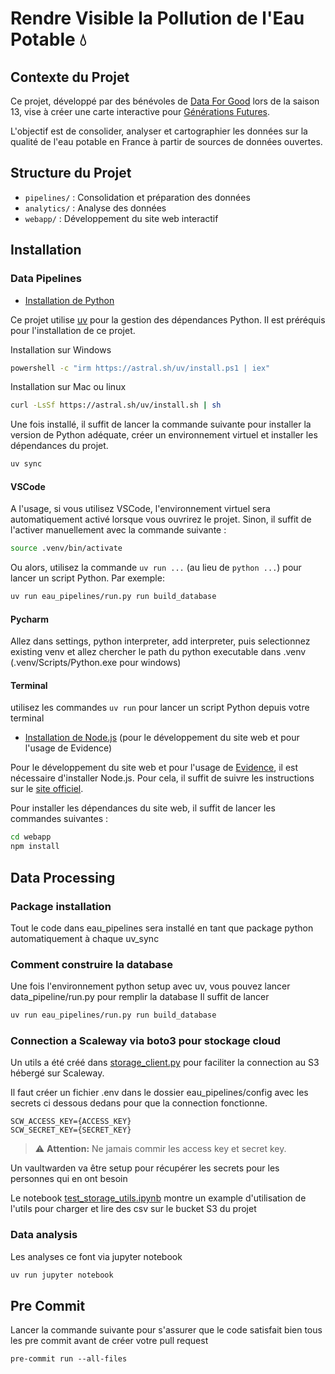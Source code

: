 # Rendre Visible la Pollution de l'Eau Potable 💧

## Contexte du Projet

Ce projet, développé par des bénévoles de [Data For Good](https://www.dataforgood.fr/) lors de la saison 13, vise à créer une carte interactive pour [Générations Futures](https://www.generations-futures.fr/).

L'objectif est de consolider, analyser et cartographier les données sur la qualité de l'eau potable en France à partir de sources de données ouvertes.

## Structure du Projet

- `pipelines/` : Consolidation et préparation des données
- `analytics/` : Analyse des données
- `webapp/` : Développement du site web interactif

## Installation
### Data Pipelines

- [Installation de Python](#installation-de-python)

Ce projet utilise [uv](https://docs.astral.sh/uv/) pour la gestion des dépendances Python. Il est préréquis pour l'installation de ce projet.

Installation sur Windows
```bash
powershell -c "irm https://astral.sh/uv/install.ps1 | iex"
```

Installation sur Mac ou linux
```bash
curl -LsSf https://astral.sh/uv/install.sh | sh
```

Une fois installé, il suffit de lancer la commande suivante pour installer la version de Python adéquate, créer un environnement virtuel et installer les dépendances du projet.

```bash
uv sync
```

#### VSCode
A l'usage, si vous utilisez VSCode, l'environnement virtuel sera automatiquement activé lorsque vous ouvrirez le projet. Sinon, il suffit de l'activer manuellement avec la commande suivante :

```bash
source .venv/bin/activate
```

Ou alors, utilisez la commande `uv run ...` (au lieu de `python ...`) pour lancer un script Python. Par exemple:

```bash
uv run eau_pipelines/run.py run build_database
```

#### Pycharm
Allez dans settings, python interpreter, add interpreter, puis selectionnez existing venv et allez chercher le path du python executable dans .venv (.venv/Scripts/Python.exe pour windows)

#### Terminal
utilisez les commandes `uv run` pour lancer un script Python depuis votre terminal

- [Installation de Node.js](#installation-de-nodejs) (pour le développement du site web et pour l'usage de Evidence)

Pour le développement du site web et pour l'usage de [Evidence](https://evidence.dev/), il est nécessaire d'installer Node.js. Pour cela, il suffit de suivre les instructions sur le [site officiel](https://nodejs.org/).

Pour installer les dépendances du site web, il suffit de lancer les commandes suivantes :

```bash
cd webapp
npm install
```

## Data Processing

### Package installation
Tout le code dans eau_pipelines sera installé en tant que package python automatiquement à chaque uv_sync

### Comment construire la database
Une fois l'environnement python setup avec uv, vous pouvez lancer data_pipeline/run.py pour remplir la database
Il suffit de lancer
```bash
uv run eau_pipelines/run.py run build_database
```

### Connection a Scaleway via boto3 pour stockage cloud
Un utils a été créé dans [storage_client.py](pipelines%2Futils%2Fstorage_client.py) pour faciliter la connection au S3 hébergé sur Scaleway.

Il faut créer un fichier .env dans le dossier eau_pipelines/config avec les secrets ci dessous dedans pour que la connection fonctionne.
```text
SCW_ACCESS_KEY={ACCESS_KEY}
SCW_SECRET_KEY={SECRET_KEY}
```
> ⚠ **Attention:** Ne jamais commir les access key et secret key.

Un vaultwarden va être setup pour récupérer les secrets pour les personnes qui en ont besoin

Le notebook [test_storage_utils.ipynb](pipelines%2Fnotebooks%2Ftest_storage_utils.ipynb) montre un example d'utilisation de l'utils pour charger et lire des csv sur le bucket S3 du projet

### Data analysis
Les analyses ce font via jupyter notebook
```bash
uv run jupyter notebook
```


## Pre Commit
Lancer la commande suivante pour s'assurer que le code satisfait bien tous les pre commit avant de créer votre pull request
```ba*sh
pre-commit run --all-files
```